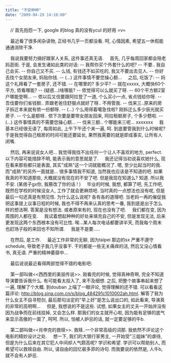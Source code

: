 ```yaml
---
title: "不安种种"
date: "2009-04-29 14:18:00"
---
```


    // 首先抱怨一下, google 的blog 真的没有ycul 的好用 =v=

    最近看了很多闲杂读物, 正经书几乎一页都没看. 呵, 心情因素, 希望五一休假能通通消除干净.

    我说我要努力搞好跟家人关系, 这件事还真无语.     首先, 几乎每周回家都会陪老妈逛街. 于是, 会发生诸如此类的对话: -- 我帮你买个外套什么的吧? -- 不要.. 我自己会买. -- 你自己又不买. -- 么钱, 有钱还不如买吃的, 我又不要出去见人. -- 你好去找个女朋友来, 妈贴你钱. -- (...) 这件事情不要您操心额...     之后, 吃饭了: -- 妈这个礼拜看了一套房子, 还不错. -- 在哪里的? 多少平? -- 就在xxxxx, 大概快60个平方, 侬看哪能? -- (疑惑...)啥哪能? -- 侬觉得可以么就买了呀. -- 60个平方额2室户哪能登啊... -- 侬以后又伐要跟阿拉登了一道, 个么买小一点, 省点钱给你呀. -- 吾伐要你们省钱额.. 弄跟老爸住舒服点就好了呀.. 不用管我. -- 伐来三..原来的房子拆迁本来就有侬一份额呀. -- (...) 个么用得着噶急伐啦? 刚拆迁么多少辰光就买房子. -- 个么是额呀.. 侬下次要是要带女朋友回来, 阿拉租额房子, 个多少戆啦. -- (...) 这件事情真的不需要您操心额... -- 伐来三额.. 个哪能来三呢... xxxxxxx     我基本已经很无语了, 每周如此, 上午下午还个来一遍, 呵. 到底要管我到什么时候呢? 于是我觉得自己租房的时间可能还要延长, 果然我需要的就是即成事实, 让所有人闭嘴.

    然后, 再来说说女人吧... 我觉得我找不出任何一个让人不喜欢的地方, perfect. 以下内容可能措辞不明, 能表示我的意思就是了.     我还记得当初说喜欢她什么, 现在看来那些都只是表面, 其实"成熟"这一个词就能概况了. 嗯, 至少比起当时的我. 而"成熟"的另外一面就是... 很多事情我不知道, 当然我也应该是不知道的吧. 如果我真的不知道那些, 大概就没有现在的不安了吧. 但是我现在知道么? 知道. 所以我不安. (某痞子gx你, 我篡改了你的话 ! )     毕业的时候, 我想, 都算了吧, 先工作吧, 既然在学校的时候没女人, 工作了就会更麻烦吧. 当时真的一点想法也没有呢, 但是最后一句还真是有预见性. 为什么这么说呢? 各有各的道理吧. 当老妈一再的催促我把这事提上议事日程的时候, 我也不得不再来认真的思考一番, 我到底是出于怎么样的想法啊. 答案是没有想法. 或者原来有的, 现在也没有了吧.     我们都在变, 因为周围的人都在变.     我试着想起种种的好处来填充自己的不安, 但是发现无法, 后来更发现这两个东西根本没有可比性. 唉...某人每次电话都要讲半天, 而我每个周末也赶场子般的来回也不知所谓.     我是不是要.....

    在然后, 是工作.     最近工作非常的无聊, 因为taipei 那边的sx 严重不遵守schedule, 导致老子我几乎没事干. 干的都是一些无关痛痒的活, 然后又没心情看书, 真无语. 严重的精神萎靡中...

    最后说说最近看得两部觉得不错的电影吧:

    第一部叫做<<西西里的美丽传说>>. 刚看完的时候, 觉得真神奇啊, 完全不知道导演要告诉我什么. 有可能看太投入了, 来不及细想. 之后, 把整个故事串起来想了一遍, 理解了个大概. 到douban 上喵了一眼评论, 觉得理解的还不错. 可以看看这篇评论: http://blog.sina.com.cn/s/blog_484291c1010002ah.html. 解答了我为什么女主不自寻短剑, 最后那句淡定的"早上好"是怎么说出口的, 如此看来, 导演真的非常的高明啊...     但是, 我想说的不是这些. 试想, 如果女主的丈夫一开始并没有因为战争而在前线挂掉, 又会怎么样. 那我们的女主就开心啦, 因为能有足够的底气来显示高傲的一面了, 呵呵. 所以, 怕被人妒忌的话, 就一定要足够的牛b.

    第二部叫做<<肖申克的救赎>>. 救赎..一个非常高级的词那. 我依然不评论这个电影的精妙设计之处.     想一下, 我们的大银行家男主, 一开始受"三姐妹"的虐待, 但是为什么后来在其它犯人中间却人气颇高呢? 学识和希望. 学识可以帮助别人, 而希望可以救赎自由. 所以, 请自由的回忆裴多菲的诗句. 而我要说的依然是, 人牛b, 就不会有人妒忌.
